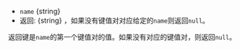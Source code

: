 
* `name` {string}
* 返回: {string} ，如果没有键值对对应给定的`name`则返回`null`。

返回键是`name`的第一个键值对的值。如果没有对应的键值对，则返回`null`。

